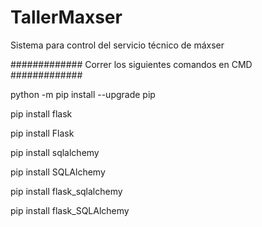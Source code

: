 # TallerMaxser
Sistema para control del servicio técnico de máxser


############# Correr los siguientes comandos en CMD #############

python -m pip install --upgrade pip

pip install flask

pip install Flask

pip install sqlalchemy

pip install SQLAlchemy

pip install flask_sqlalchemy

pip install flask_SQLAlchemy
